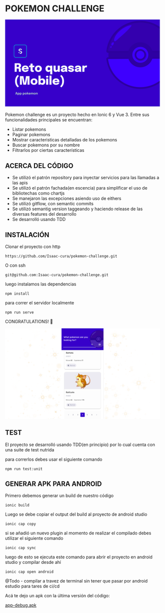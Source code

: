 # POKEMON CHALLENGE

![](public/assets/readme/cover.png)

Pokemon challenge es un proyecto hecho en Ionic 6 y Vue 3.
Entre sus funcionalidades principales se encuentran:

- Listar pokemons
- Paginar pokemons
- Mostrar caracteristicas detalladas de los pokemons
- Buscar pokemons por su nombre
- Filtrarlos por ciertas características

## ACERCA DEL CÓDIGO

- Se utilizó el patrón repository para inyectar servicios para las llamadas a las apis
- Se utilizó el patrón fachada(en escencia) para simplificar el uso de bibliotechas como chartjs
- Se manejaron las excepciones asiendo uso de eithers
- Se utilizó gitflow, con semantic commits
- Se utilizó semantig version taggeando y haciendo release de las diversas features del desarrollo
- Se desarrolló usando TDD

## INSTALACIÓN
Clonar el proyecto con http

```
https://github.com/Isaac-cura/pokemon-challenge.git
```

O con ssh

```
git@github.com:Isaac-cura/pokemon-challenge.git
```

luego instalamos las dependencias
```
npm install
```
para correr el servidor localmente
```
npm run serve

```
CONGRATULATIONS! 🎉

![](public/assets/readme/app-pokemon(2).png)



## TEST

El proyecto se desarrolló usando TDD(en principio) por lo cual cuenta con una suite de test nutrida


para correrlos debes usar el siguiente comando

```
npm run test:unit

```
## GENERAR APK PARA ANDROID 

Primero debemos generar un build de nuestro código
```
ionic build

```

Luego se debe copiar el output del build al proyecto de android studio

```
ionic cap copy

```

si se añadió un nuevo plugin al momento de realizar el compilado debes utilizar el siguiente comando
```
ionic cap sync

```

luego de esto se ejecuta este comando para abrir el proyecto en android studio y compilar desde ahí

```
ionic cap open android

```

@Todo  - compilar a travez de terminal sin tener que pasar por android estudio para tares de ci/cd

Acá te dejo un apk con la última versión del código:

[app-debug.apk](public/assets/readme/app-debug.apk)